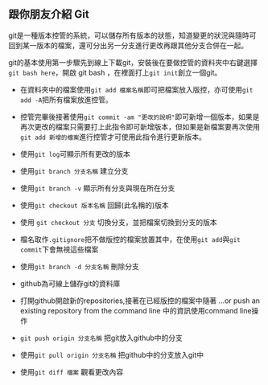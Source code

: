 ## 跟你朋友介紹 Git

git是一種版本控管的系統，可以儲存所有版本的狀態，知道變更的狀況與隨時可回到某一版本的檔案，還可分出另一分支進行更改再跟其他分支合併在一起。

git的基本使用第一步驟先到線上下載git，安裝後在要做控管的資料夾中右鍵選擇`git bash here`，開啟 git bash ，在裡面打上`git init`創立一個git。

* 在資料夾中的檔案使用`git add 檔案名稱`即可把檔案放入版控，亦可使用`git add -A`把所有檔案放進控管。
  
* 控管完畢後接著使用`git commit -am "更改的說明"`即可新增一個版本，如果是再次更改的檔案只需要打上此指令即可新增版本，但如果是新檔案要再次使用`git add 新增的檔案`進行控管才可使用此指令進行更新版本。
  
* 使用`git log`可顯示所有更改的版本

* 使用`git branch 分支名稱` 建立分支

* 使用`git branch -v` 顯示所有分支與現在所在分支
  
* 使用`git checkout 版本名稱` 回歸(此名稱的)版本

* 使用 `git checkout 分支` 切換分支，並把檔案切換到分支的版本

* 檔名取作`.gitignore`把不做版控的檔案放置其中，在使用`git add`與`git commit`下會無視這些檔案

* 使用`git branch -d 分支名稱` 刪除分支

* github為可線上儲存git的資料庫
  
* 打開github開啟新的repositories,接著在已經版控的檔案中隨著 …or push an existing repository from the command line 中的資訊使用command line操作

* `git push origin 分支名稱` 把git放入github中的分支

* 使用`git pull origin 分支名稱` 把github中的分支放入git中

* 使用`git diff 檔案` 觀看更改內容
